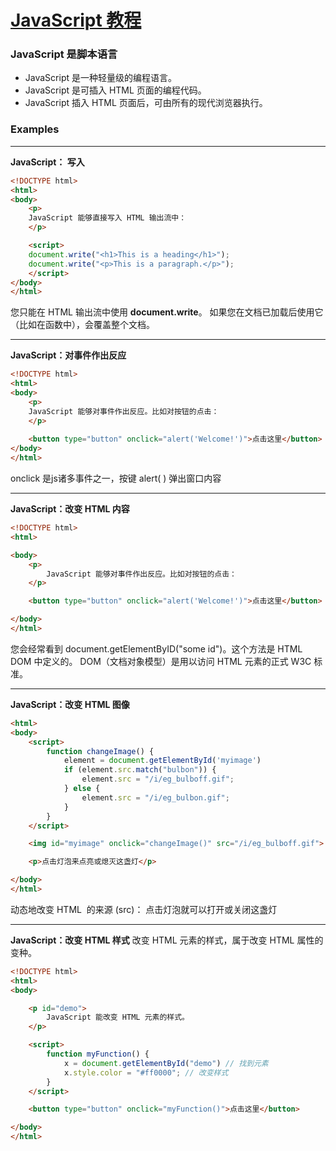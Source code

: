 # [JavaScript 教程](http://www.w3school.com.cn/js/)

### JavaScript 是脚本语言
* JavaScript 是一种轻量级的编程语言。
* JavaScript 是可插入 HTML 页面的编程代码。
* JavaScript 插入 HTML 页面后，可由所有的现代浏览器执行。



### Examples

-------

**JavaScript： 写入**
```html
<!DOCTYPE html>
<html>
<body>
    <p>
    JavaScript 能够直接写入 HTML 输出流中：
    </p>

    <script>
    document.write("<h1>This is a heading</h1>");
    document.write("<p>This is a paragraph.</p>");
    </script>
</body>
</html>
```
您只能在 HTML 输出流中使用 <strong>document.write</strong>。
如果您在文档已加载后使用它（比如在函数中），会覆盖整个文档。

-------

**JavaScript：对事件作出反应**
```html
<!DOCTYPE html>
<html>
<body>
    <p>
    JavaScript 能够对事件作出反应。比如对按钮的点击：
    </p>
    
    <button type="button" onclick="alert('Welcome!')">点击这里</button>
</body>
</html>
```
onclick 是js诸多事件之一，按键
alert( ) 弹出窗口内容

-------

**JavaScript：改变 HTML 内容**
```html
<!DOCTYPE html>
<html>

<body>
    <p>
        JavaScript 能够对事件作出反应。比如对按钮的点击：
    </p>

    <button type="button" onclick="alert('Welcome!')">点击这里</button>

</body>
</html>
```
您会经常看到 document.getElementByID("some id")。这个方法是 HTML DOM 中定义的。
DOM（文档对象模型）是用以访问 HTML 元素的正式 W3C 标准。

-------
**JavaScript：改变 HTML 图像**

```html
<html>
<body>
    <script>
        function changeImage() {
            element = document.getElementById('myimage')
            if (element.src.match("bulbon")) {
                element.src = "/i/eg_bulboff.gif";
            } else {
                element.src = "/i/eg_bulbon.gif";
            }
        }
    </script>

    <img id="myimage" onclick="changeImage()" src="/i/eg_bulboff.gif">

    <p>点击灯泡来点亮或熄灭这盏灯</p>

</body>
</html>
```

动态地改变 HTML <image> 的来源 (src)： 点击灯泡就可以打开或关闭这盏灯

-------
**JavaScript：改变 HTML 样式**
改变 HTML 元素的样式，属于改变 HTML 属性的变种。

```html
<!DOCTYPE html>
<html>
<body>

    <p id="demo">
        JavaScript 能改变 HTML 元素的样式。
    </p>

    <script>
        function myFunction() {
            x = document.getElementById("demo") // 找到元素
            x.style.color = "#ff0000"; // 改变样式
        }
    </script>

    <button type="button" onclick="myFunction()">点击这里</button>

</body>
</html>
```